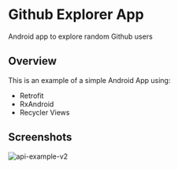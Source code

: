# Github Explorer App
Android app to explore random Github users

## Overview

This is an example of a simple Android App using:
- Retrofit
- RxAndroid
- Recycler Views

## Screenshots
![api-example-v2](https://user-images.githubusercontent.com/1646576/28874722-6fa1da2c-7769-11e7-902b-301838489757.gif)
